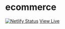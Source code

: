 # ecommerce

[![Netlify Status](https://api.netlify.com/api/v1/badges/5c3dc38e-2e3a-4d2b-841c-2ca1f9ddcbc3/deploy-status)](https://app.netlify.com/sites/ecommerce-av/deploys)
[View Live](https://ecommerce-av.netlify.app/)
